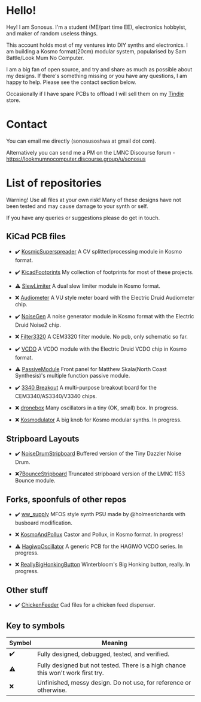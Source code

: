 # Hello!

Hey! I am Sonosus. I'm a student (ME/part time EE), electronics hobbyist, and maker of random useless things.

This account holds most of my ventures into DIY synths and electronics. I am building a Kosmo format(20cm) modular system, popularised by Sam Battle/Look Mum No Computer.

I am a big fan of open source, and try and share as much as possible about my designs. If there's something missing or you have any questions, I am happy to help. Please see the contact section below.

Occasionally if I have spare PCBs to offload I will sell them on my [Tindie](https://tindie.com/stores/sonosus) store.


# Contact

You can email me directly (sonosusoshwa at gmail dot com).

Alternatively you can send me a PM on the LMNC Discourse forum - https://lookmumnocomputer.discourse.group/u/sonosus


# List of repositories

Warning! Use all files at your own risk! Many of these designs have not been tested and may cause damage to your synth or self.

If you have any queries or suggestions please do get in touch.

## KiCad PCB files

* :heavy_check_mark: [KosmicSuperspreader](Https://github.com/sonosus/kosmicsuperspreader) A CV splitter/processing module in Kosmo format.

* :heavy_check_mark: [KicadFootprints](Https://github.com/sonosus/kicadfootprints) My collection of footprints for most of these projects.

* :warning: [SlewLimiter](Https://github.com/sonosus/slewlimiter) A dual slew limiter module in Kosmo format.

* :x: [Audiometer](Https://Https://github.com/sonosus/audiometer) A VU style meter board with the Electric Druid Audiometer chip.

* :heavy_check_mark: [NoiseGen](Https://github.com/sonosus/noisegen) A noise generator module in Kosmo format with the Electric Druid Noise2 chip.

* :x: [Filter3320](Https://github.com/sonosus/filter3320) A CEM3320 filter module. No pcb, only schematic so far.

* :heavy_check_mark: [VCDO](Https://github.com/sonosus/vcdo) A VCDO module with the Electric Druid VCDO chip in Kosmo format.

* :warning: [PassiveModule](https://github.com/sonosus/passivemodule) Front panel for Matthew Skala(North Coast Synthesis)'s multiple function passive module.

* :heavy_check_mark: [3340 Breakout](https://github.com/sonosus/3340Breakout) A multi-purpose breakout board for the CEM3340/AS3340/V3340 chips. 

* :x: [dronebox](https://github.com/sonosus/dronebox) Many oscillators in a tiny (OK, small) box. In progress.

* :x: [Kosmodulator](https://github.com/sonosus/Kosmodulator) A big knob for Kosmo modular synths. In progress.

## Stripboard Layouts
* :heavy_check_mark: [NoiseDrumStripboard](Https://github.com/sonosus/noisedrumstripboard) Buffered version of the Tiny Dazzler Noise Drum.

* :x:[7BounceStripboard](Https://github.com/sonosus/7bouncestripboard) Truncated stripboard version of the LMNC 1153 Bounce module.

## Forks, spoonfuls of other repos

* :heavy_check_mark: [ww_supply](https://github.com/sonosus/ww_supply) MFOS style synth PSU made by @holmesrichards with busboard modification.

* :x: [KosmoAndPollux](https://github.com/sonosus/kosmoandpollux) Castor and Pollux, in Kosmo format. In progress!

* :warning: [HagiwoOscillator](https://github.com/sonosus/hagiwooscillator) A generic PCB for the HAGIWO VCDO series. In progress.

* :x: [ReallyBigHonkingButton](https://github.com/sonosus/really_big_honking_button) Winterbloom's Big Honking button, really. In progress.


## Other stuff
* :heavy_check_mark: [ChickenFeeder](Https://github.com/sonosus/chickenfeeder) Cad files for a chicken feed dispenser.

## Key to symbols
| Symbol             | Meaning                                                                          |  
|--------------------|----------------------------------------------------------------------------------|
| :heavy_check_mark: | Fully designed, debugged, tested, and verified.                                  |
| :warning:          | Fully designed but not tested. There is a high chance this won't work first try. |
| :x:                | Unfinished, messy design. Do not use, for reference or otherwise.                |
